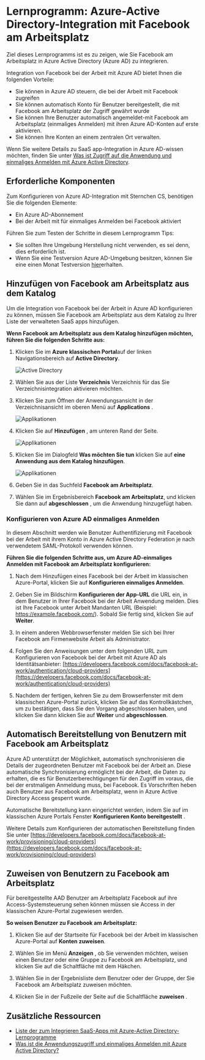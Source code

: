 <properties
    pageTitle="Lernprogramm: Azure-Active Directory-Integration mit Facebook am Arbeitsplatz | Microsoft Azure"
    description="Informationen Sie zum einmaligen Anmeldens zwischen Azure Active Directory und Facebook am Arbeitsplatz konfigurieren."
    services="active-directory"
    documentationCenter=""
    authors="asmalser-msft"
    manager="femila"
    editor=""/>

<tags
    ms.service="active-directory"
    ms.workload="identity"
    ms.tgt_pltfrm="na"
    ms.devlang="na"
    ms.topic="article"
    ms.date="04/26/2016"
    ms.author="asmalser"/>


# <a name="tutorial-azure-active-directory-integration-with-facebook-at-work"></a>Lernprogramm: Azure-Active Directory-Integration mit Facebook am Arbeitsplatz

Ziel dieses Lernprogramms ist es zu zeigen, wie Sie Facebook am Arbeitsplatz in Azure Active Directory (Azure AD) zu integrieren.

Integration von Facebook bei der Arbeit mit Azure AD bietet Ihnen die folgenden Vorteile: 

- Sie können in Azure AD steuern, die bei der Arbeit mit Facebook zugreifen 
- Sie können automatisch Konto für Benutzer bereitgestellt, die mit Facebook am Arbeitsplatz der Zugriff gewährt wurde
- Sie können Ihre Benutzer automatisch angemeldet-mit Facebook am Arbeitsplatz (einmaliges Anmelden) mit ihren Azure AD-Konten auf erste aktivieren.
- Sie können Ihre Konten an einem zentralen Ort verwalten. 

Wenn Sie weitere Details zu SaaS app-Integration in Azure AD-wissen möchten, finden Sie unter [Was ist Zugriff auf die Anwendung und einmaliges Anmelden mit Azure Active Directory](active-directory-appssoaccess-whatis.md).


## <a name="prerequisites"></a>Erforderliche Komponenten 

Zum Konfigurieren von Azure AD-Integration mit Sternchen CS, benötigen Sie die folgenden Elemente:

- Ein Azure AD-Abonnement
- Bei der Arbeit mit für einmaliges Anmelden bei Facebook aktiviert

Führen Sie zum Testen der Schritte in diesem Lernprogramm Tips:

- Sie sollten Ihre Umgebung Herstellung nicht verwenden, es sei denn, dies erforderlich ist.
- Wenn Sie eine Testversion Azure AD-Umgebung besitzen, können Sie eine einen Monat Testversion [hier](https://azure.microsoft.com/pricing/free-trial/)erhalten. 


## <a name="adding-facebook-at-work-from-the-gallery"></a>Hinzufügen von Facebook am Arbeitsplatz aus dem Katalog
Um die Integration von Facebook bei der Arbeit in Azure AD konfigurieren zu können, müssen Sie Facebook am Arbeitsplatz aus dem Katalog zu Ihrer Liste der verwalteten SaaS apps hinzufügen.

**Wenn Facebook am Arbeitsplatz aus dem Katalog hinzufügen möchten, führen Sie die folgenden Schritte aus:**

1. Klicken Sie im **Azure klassischen Portal**auf der linken Navigationsbereich auf **Active Directory**. 

    ![Active Directory][1]

2. Wählen Sie aus der Liste **Verzeichnis** Verzeichnis für das Sie Verzeichnisintegration aktivieren möchten.

3. Klicken Sie zum Öffnen der Anwendungsansicht in der Verzeichnisansicht im oberen Menü auf **Applications** .

    ![Applikationen][2]

4. Klicken Sie auf **Hinzufügen** , am unteren Rand der Seite.
    
    ![Applikationen][3]

5. Klicken Sie im Dialogfeld **Was möchten Sie tun** klicken Sie auf **eine Anwendung aus dem Katalog hinzufügen**.

    ![Applikationen][4]

6. Geben Sie in das Suchfeld **Facebook am Arbeitsplatz**.

7. Wählen Sie im Ergebnisbereich **Facebook am Arbeitsplatz**, und klicken Sie dann auf **abgeschlossen** , um die Anwendung hinzugefügt haben.


### <a name="configuring-azure-ad-single-sign-on"></a>Konfigurieren von Azure AD einmaliges Anmelden

In diesem Abschnitt werden wie Benutzer Authentifizierung mit Facebook bei der Arbeit mit ihrem Konto in Azure Active Directory Federation je nach verwendetem SAML-Protokoll verwenden können.

**Führen Sie die folgenden Schritte aus, um Azure AD-einmaliges Anmelden mit Facebook am Arbeitsplatz konfigurieren:**

1.  Nach dem Hinzufügen eines Facebook bei der Arbeit im klassischen Azure-Portal, klicken Sie auf **Konfigurieren einmaliges Anmelden**.

2.  Geben Sie im Bildschirm **Konfigurieren der App-URL** die URL ein, in dem Benutzer in Ihrer Facebook bei der Arbeit Anwendung melden. Dies ist Ihre Facebook unter Arbeit Mandanten URL (Beispiel: https://example.facebook.com/). Sobald Sie fertig sind, klicken Sie auf **Weiter**.

3.  In einem anderen Webbrowserfenster melden Sie sich bei Ihrer Facebook am Firmenwebsite Arbeit als Administrator.

4. Folgen Sie den Anweisungen unter dem folgenden URL zum Konfigurieren von Facebook bei der Arbeit mit Azure AD als Identitätsanbieter: [https://developers.facebook.com/docs/facebook-at-work/authentication/cloud-providers](https://developers.facebook.com/docs/facebook-at-work/authentication/cloud-providers)

5.  Nachdem der fertigen, kehren Sie zu dem Browserfenster mit dem klassischen Azure-Portal zurück, klicken Sie auf das Kontrollkästchen, um zu bestätigen, dass Sie den Vorgang abgeschlossen haben, und klicken Sie dann klicken Sie auf **Weiter** und **abgeschlossen**.


## <a name="automatically-provisioning-users-to-facebook-at-work"></a>Automatisch Bereitstellung von Benutzern mit Facebook am Arbeitsplatz

Azure AD unterstützt der Möglichkeit, automatisch synchronisieren die Details der zugeordneten Benutzer mit Facebook bei der Arbeit an. Diese automatische Synchronisierung ermöglicht bei der Arbeit, die Daten zu erhalten, die es für Benutzerberechtigungen für den Zugriff im voraus, die bei der erstmaligen Anmeldung muss, bei Facebook. Es Vorschriften heben auch Benutzer aus Facebook am Arbeitsplatz, wenn in Azure Active Directory Access gesperrt wurde.

Automatische Bereitstellung kann eingerichtet werden, indem Sie auf im klassischen Azure Portals Fenster **Konfigurieren Konto bereitgestellt** .

Weitere Details zum Konfigurieren der automatischen Bereitstellung finden Sie unter [https://developers.facebook.com/docs/facebook-at-work/provisioning/cloud-providers](https://developers.facebook.com/docs/facebook-at-work/provisioning/cloud-providers)


## <a name="assigning-users-to-facebook-at-work"></a>Zuweisen von Benutzern zu Facebook am Arbeitsplatz

Für bereitgestellte AAD Benutzer am Arbeitsplatz Facebook auf ihre Access-Systemsteuerung sehen können müssen sie Access in der klassischen Azure-Portal zugewiesen werden.

**So weisen Benutzer zu Facebook am Arbeitsplatz:**

1.  Klicken Sie auf der Startseite für Facebook bei der Arbeit im klassischen Azure-Portal auf **Konten zuweisen**.

2.  Wählen Sie im Menü **Anzeigen** , ob Sie verwenden möchten, weisen einen Benutzer oder eine Gruppe zu Facebook am Arbeitsplatz, und klicken Sie auf die Schaltfläche mit dem Häkchen.

3.  Wählen Sie in der Ergebnisliste dem Benutzer oder der Gruppe, der Sie Facebook am Arbeitsplatz zuweisen möchten.

4.  Klicken Sie in der Fußzeile der Seite auf die Schaltfläche **zuweisen** .


## <a name="additional-resources"></a>Zusätzliche Ressourcen

* [Liste der zum Integrieren SaaS-Apps mit Azure-Active Directory-Lernprogramme](active-directory-saas-tutorial-list.md)
* [Was ist die Anwendungszugriff und einmaliges Anmelden mit Azure Active Directory?](active-directory-appssoaccess-whatis.md)

<!--Image references-->
[1]: ./media/active-directory-saas-cs-stars-tutorial/tutorial_general_01.png
[2]: ./media/active-directory-saas-cs-stars-tutorial/tutorial_general_02.png
[3]: ./media/active-directory-saas-cs-stars-tutorial/tutorial_general_03.png
[4]: ./media/active-directory-saas-cs-stars-tutorial/tutorial_general_04.png




